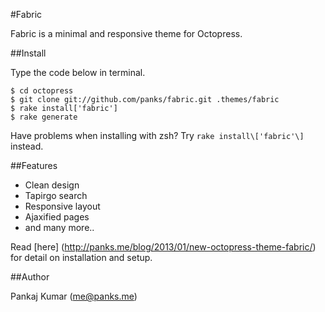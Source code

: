 #Fabric

Fabric is a minimal and responsive theme for Octopress.

##Install

Type the code below in terminal.

	$ cd octopress
	$ git clone git://github.com/panks/fabric.git .themes/fabric
	$ rake install['fabric']
	$ rake generate

Have problems when installing with zsh? Try `rake install\['fabric'\]` instead.

##Features

- Clean design
- Tapirgo search
- Responsive layout
- Ajaxified pages
- and many more..

Read [here] (http://panks.me/blog/2013/01/new-octopress-theme-fabric/) for detail on installation and setup.


##Author

Pankaj Kumar (me@panks.me)

